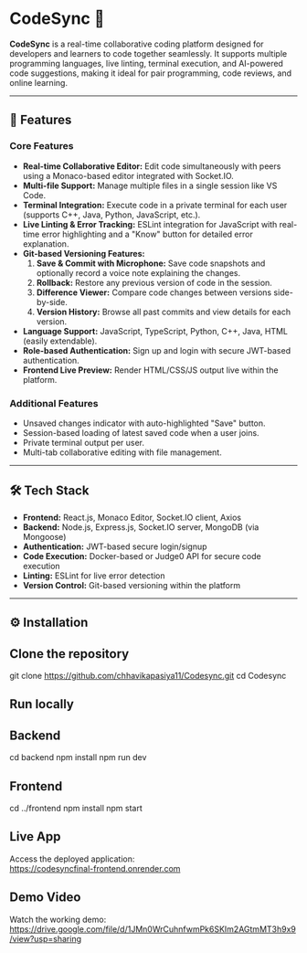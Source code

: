 # CodeSync 🚀

**CodeSync** is a real-time collaborative coding platform designed for developers and learners to code together seamlessly. It supports multiple programming languages, live linting, terminal execution, and AI-powered code suggestions, making it ideal for pair programming, code reviews, and online learning.

---

## 🌟 Features

### **Core Features**
- **Real-time Collaborative Editor:** Edit code simultaneously with peers using a Monaco-based editor integrated with Socket.IO.
- **Multi-file Support:** Manage multiple files in a single session like VS Code.
- **Terminal Integration:** Execute code in a private terminal for each user (supports C++, Java, Python, JavaScript, etc.).
- **Live Linting & Error Tracking:** ESLint integration for JavaScript with real-time error highlighting and a "Know" button for detailed error explanation.
- **Git-based Versioning Features:**  
  1. **Save & Commit with Microphone:** Save code snapshots and optionally record a voice note explaining the changes.  
  2. **Rollback:** Restore any previous version of code in the session.  
  3. **Difference Viewer:** Compare code changes between versions side-by-side.  
  4. **Version History:** Browse all past commits and view details for each version.
- **Language Support:** JavaScript, TypeScript, Python, C++, Java, HTML (easily extendable).
- **Role-based Authentication:** Sign up and login with secure JWT-based authentication.
- **Frontend Live Preview:** Render HTML/CSS/JS output live within the platform.

### **Additional Features**
- Unsaved changes indicator with auto-highlighted "Save" button.
- Session-based loading of latest saved code when a user joins.
- Private terminal output per user.
- Multi-tab collaborative editing with file management.

---

## 🛠 Tech Stack

- **Frontend:** React.js, Monaco Editor, Socket.IO client, Axios
- **Backend:** Node.js, Express.js, Socket.IO server, MongoDB (via Mongoose)
- **Authentication:** JWT-based secure login/signup
- **Code Execution:** Docker-based or Judge0 API for secure code execution
- **Linting:** ESLint for live error detection
- **Version Control:** Git-based versioning within the platform

---

## ⚙️ Installation
## **Clone the repository**
git clone https://github.com/chhavikapasiya11/Codesync.git
cd Codesync
## **Run locally**
## Backend
cd backend
npm install
npm run dev
## Frontend
cd ../frontend
npm install
npm start
## Live App
Access the deployed application:  
https://codesyncfinal-frontend.onrender.com
## Demo Video
Watch the working demo:  
https://drive.google.com/file/d/1JMn0WrCuhnfwmPk6SKIm2AGtmMT3h9x9/view?usp=sharing

